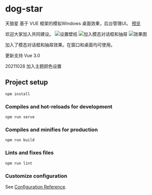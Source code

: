# dog-star

天狼星 基于 VUE 框架的模拟Windows 桌面效果，后台管理UI。
[预览](https://ispace-code.gitee.io/dogstar-ui)

欢迎大家加入共同建设。
![设置壁纸](https://images.gitee.com/uploads/images/2020/0716/143216_7117f6e0_15710.png "11.png")
![加入模态对话框和抽屉](https://images.gitee.com/uploads/images/2020/0727/092359_d8174fd6_15710.png "捕获.PNG")
![效果图](https://images.gitee.com/uploads/images/2020/0709/201734_b9a680d4_15710.png "2.png")

加入了模态对话框和抽屉效果。在窗口和桌面均可使用。

更新支持 Vue 3.0

20211028 加入主题颜色设置

## Project setup
```
npm install
```

### Compiles and hot-reloads for development
```
npm run serve
```

### Compiles and minifies for production
```
npm run build
```

### Lints and fixes files
```
npm run lint
```

### Customize configuration
See [Configuration Reference](https://cli.vuejs.org/config/).
